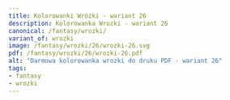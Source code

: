 ```yaml
---
title: Kolorowanki Wróżki - wariant 26
description: Kolorowanka Wrozki - wariant 26
canonical: /fantasy/wrozki/
variant_of: wrozki
image: /fantasy/wrozki/26/wrozki-26.svg
pdf: /fantasy/wrozki/26/wrozki-26.pdf
alt: "Darmowa kolorowanka wrozki do druku PDF - wariant 26"
tags:
- fantasy
- wrozki
---
```

